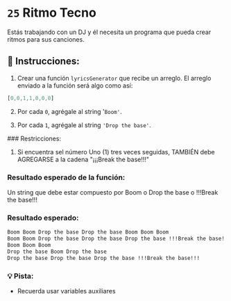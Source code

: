 # `25` Ritmo Tecno

Estás trabajando con un DJ y él necesita un programa que pueda crear ritmos para sus canciones.

## 📝 Instrucciones:

1. Crear una función `lyricsGenerator` que recibe un arreglo. El arreglo enviado a la función será algo como así:
```js
[0,0,1,1,0,0,0] 
```
2. Por cada `0`, agrégale al string '`Boom'`.

3. Por cada `1`, agrégale al string `'Drop the base'`.

### Restricciones:

1. Si encuentra sel número Uno (1) tres veces seguidas, TAMBIÉN debe AGREGARSE a la cadena "¡¡¡Break the base!!!"

### Resultado esperado de la función:

Un string que debe estar compuesto por Boom o Drop the base o !!!Break the base!!!

### Resultado esperado:

```md
Boom Boom Drop the base Drop the base Boom Boom Boom
Boom Boom Drop the base Drop the base Drop the base !!!Break the base!!! Boom Boom Boom
Boom Boom Boom
Drop the base Boom Drop the base
Drop the base Drop the base Drop the base !!!Break the base!!!
```

### :bulb: Pista:

+ Recuerda usar variables auxiliares